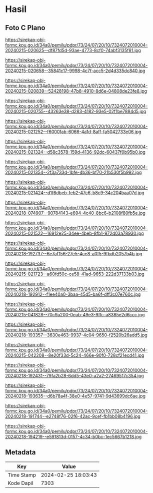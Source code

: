 # Hasil

## Foto C Plano

https://sirekap-obj-formc.kpu.go.id/34a0/pemilu/pdpr/73/24/07/20/10/7324072010004-20240215-020625--df87fd5d-93ae-4773-8cf0-74abf3135f81.jpg

https://sirekap-obj-formc.kpu.go.id/34a0/pemilu/pdpr/73/24/07/20/10/7324072010004-20240215-020658--35841c17-9998-4c7f-acc5-2d4d335dc840.jpg

https://sirekap-obj-formc.kpu.go.id/34a0/pemilu/pdpr/73/24/07/20/10/7324072010004-20240215-020839--52428198-47b8-4910-8d6e-04808de23fe8.jpg

https://sirekap-obj-formc.kpu.go.id/34a0/pemilu/pdpr/73/24/07/20/10/7324072010004-20240215-020755--43263e38-d283-4182-93e5-02f1be7884d5.jpg

https://sirekap-obj-formc.kpu.go.id/34a0/pemilu/pdpr/73/24/07/20/10/7324072010004-20240215-021252--f6000fab-6066-4a1d-8aff-fa5042733e06.jpg

https://sirekap-obj-formc.kpu.go.id/34a0/pemilu/pdpr/73/24/07/20/10/7324072010004-20240215-021324--d58c3578-159d-4136-92dc-60437f0b95b0.jpg

https://sirekap-obj-formc.kpu.go.id/34a0/pemilu/pdpr/73/24/07/20/10/7324072010004-20240215-021354--2f3a733d-1bfe-4b36-bf70-21b530f5b992.jpg

https://sirekap-obj-formc.kpu.go.id/34a0/pemilu/pdpr/73/24/07/20/10/7324072010004-20240215-021424--d1f6dbeb-feb2-47c6-b8c9-34c204baa07d.jpg

https://sirekap-obj-formc.kpu.go.id/34a0/pemilu/pdpr/73/24/07/20/10/7324072010004-20240218-074907--90784143-e694-4c40-8bc6-b2108f80fb5e.jpg

https://sirekap-obj-formc.kpu.go.id/34a0/pemilu/pdpr/73/24/07/20/10/7324072010004-20240215-021522--16912e25-34ee-4beb-8fb1-972d03a78930.jpg

https://sirekap-obj-formc.kpu.go.id/34a0/pemilu/pdpr/73/24/07/20/10/7324072010004-20240218-192737--6e7af156-27e5-4ce8-a0f5-9fbdb2057b4b.jpg

https://sirekap-obj-formc.kpu.go.id/34a0/pemilu/pdpr/73/24/07/20/10/7324072010004-20240215-021723--a60fd50c-ce58-41ad-9653-222d37133b03.jpg

https://sirekap-obj-formc.kpu.go.id/34a0/pemilu/pdpr/73/24/07/20/10/7324072010004-20240218-192912--f1ee40a0-3baa-45d5-ba6f-dff3c07e760c.jpg

https://sirekap-obj-formc.kpu.go.id/34a0/pemilu/pdpr/73/24/07/20/10/7324072010004-20240215-041828--70c9a200-0eab-49e3-9ffc-a8385e2d6ccc.jpg

https://sirekap-obj-formc.kpu.go.id/34a0/pemilu/pdpr/73/24/07/20/10/7324072010004-20240218-193357--3630e463-9937-4c04-9650-f2520b26add5.jpg

https://sirekap-obj-formc.kpu.go.id/34a0/pemilu/pdpr/73/24/07/20/10/7324072010004-20240215-042208--8e20f33d-5c24-466e-90f0-728cf21ecd41.jpg

https://sirekap-obj-formc.kpu.go.id/34a0/pemilu/pdpr/73/24/07/20/10/7324072010004-20240218-192431--79fa2b28-6dd5-43e0-a2a2-27469517c354.jpg

https://sirekap-obj-formc.kpu.go.id/34a0/pemilu/pdpr/73/24/07/20/10/7324072010004-20240218-193635--d6b78a4f-38e0-4e57-9741-9d43699dc6ae.jpg

https://sirekap-obj-formc.kpu.go.id/34a0/pemilu/pdpr/73/24/07/20/10/7324072010004-20240218-191744--e2748f76-02f6-42ac-9cef-fb1bb08b4196.jpg

https://sirekap-obj-formc.kpu.go.id/34a0/pemilu/pdpr/73/24/07/20/10/7324072010004-20240218-194219--e591813d-0157-4c34-b0bc-1ec5667b1218.jpg


## Metadata

| Key        | Value               |
| ---------- | ------------------- |
| Time Stamp | 2024-02-25 18:03:43 |
| Kode Dapil | 7303                |



